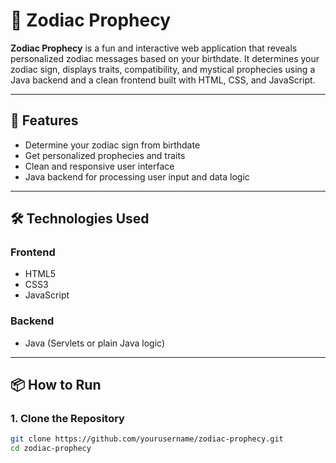 # 🌌 Zodiac Prophecy

**Zodiac Prophecy** is a fun and interactive web application that reveals personalized zodiac messages based on your birthdate. It determines your zodiac sign, displays traits, compatibility, and mystical prophecies using a Java backend and a clean frontend built with HTML, CSS, and JavaScript.

---

## 🚀 Features
- Determine your zodiac sign from birthdate
- Get personalized prophecies and traits
- Clean and responsive user interface
- Java backend for processing user input and data logic

---

## 🛠️ Technologies Used
### Frontend
- HTML5  
- CSS3  
- JavaScript  

### Backend
- Java (Servlets or plain Java logic)

---

## 📦 How to Run

### 1. Clone the Repository
```bash
git clone https://github.com/yourusername/zodiac-prophecy.git
cd zodiac-prophecy
